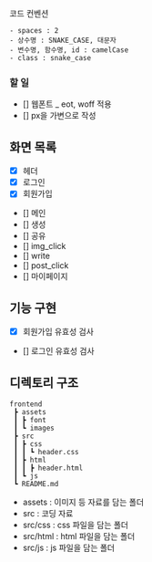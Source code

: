 코드 컨벤션
```
- spaces : 2
- 상수명 : SNAKE_CASE, 대문자
- 변수명, 함수명, id : camelCase
- class : snake_case
```

### 할 일
- [] 웹폰트 _ eot, woff 적용
- [] px을 가변으로 작성


## 화면 목록
- [x] 헤더
- [x] 로그인
- [x] 회원가입
- [] 메인
- [] 생성
- [] 공유
- [] img_click
- [] write
- [] post_click
- [] 마이페이지

## 기능 구현
- [x] 회원가입 유효성 검사
- [] 로그인 유효성 검사

## 디렉토리 구조
```
frontend
 ┣ assets
 ┃ ┣ font
 ┃ ┗ images
 ┣ src
 ┃ ┣ css
 ┃ ┃ ┗ header.css
 ┃ ┣ html
 ┃ ┃ ┣ header.html
 ┃ ┗ js
 ┗ README.md
```
- assets : 이미지 등 자료를 담는 폴더
- src : 코딩 자료
- src/css : css 파일을 담는 폴더
- src/html : html 파일을 담는 폴더
- src/js : js 파일을 담는 폴더
